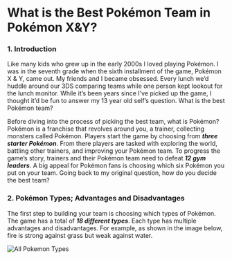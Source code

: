 What is the Best Pokémon Team in Pokémon X&Y?
======
### 1. Introduction

Like many kids who grew up in the early 2000s I loved playing Pokémon. I was in the seventh grade when the sixth installment of the game, Pokémon X & Y, came out. My friends and I became obsessed. Every lunch we’d huddle around our 3DS comparing teams while one person kept lookout for the lunch monitor. While it’s been years since I’ve picked up the game, I thought it’d be fun to answer my 13 year old self’s question. What is the best Pokémon team?

Before diving into the process of picking the best team, what is Pokémon? Pokémon is a franchise that revolves around you, a trainer, collecting monsters called Pokémon. Players start the game by choosing from **_three_ _starter_ _Pokémon_**. From there players are tasked with exploring the world, battling other trainers, and improving your Pokémon team. To progress the game’s story, trainers and their Pokémon team need to defeat **_12_ _gym_ _leaders_**. A big appeal for Pokémon fans is choosing which six Pokémon you put on your team. Going back to my original question, how do you decide the best team?

### 2. Pokémon Types; Advantages and Disadvantages

The first step to building your team is choosing which types of Pokémon. The game has a total of **_18_ _different_ _types_**. Each type has multiple advantages and disadvantages. For example, as shown in the image below, fire is strong against grass but weak against water. 


![All Pokemon Types]([PokemonEDA/Visuals/pokemonTypes.png])
